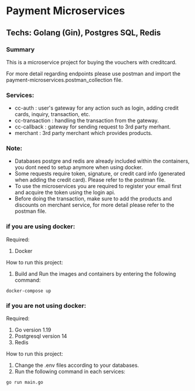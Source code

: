# Payment Microservices

## Techs: Golang (Gin), Postgres SQL, Redis

### Summary

This is a microservice project for buying the vouchers with creditcard.

For more detail regarding endpoints please use postman and import the payment-microservices.postman_collection file.

### Services:
- cc-auth           :   user's gateway for any action such as login, adding credit cards, inquiry, transaction, etc.
- cc-transaction    :   handling the transaction from the gateway.
- cc-callback       :   gateway for sending request to 3rd party merhant.
- merchant          :   3rd party merchant which provides products.

### Note:
- Databases postgre and redis are already included within the containers, you dont need to setup anymore when using docker.
- Some requests require token, signature, or credit card info (generated when adding the credit card). Please refer to the postman file.
- To use the microservices you are required to register your email first and acquire the token using the login api.
- Before doing the transaction, make sure to add the products and discounts on merchant service, for more detail please refer to the postman file.

### if you are using docker:

Required:
1. Docker

How to run this project:
1. Build and Run the images and containers by entering the following command:
```
docker-compose up
```


### if you are not using docker:

Required:
1. Go version 1.19
2. Postgresql version 14
3. Redis

How to run this project:
1. Change the .env files according to your databases.
2. Run the following command in each services: 
```
go run main.go
```
